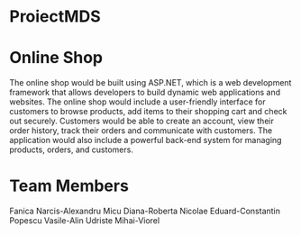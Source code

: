 # ProiectMDS

# Online Shop 
The online shop would be built using ASP.NET, which is a web development framework that allows developers to build dynamic web applications and websites. The online shop would include a user-friendly interface for customers to browse products, add items to their shopping cart and check out securely. Customers would be able to create an account, view their order history, track their orders and communicate with customers. The application would also include a powerful back-end system for managing products, orders, and customers. 

# Team Members
Fanica Narcis-Alexandru 
Micu Diana-Roberta
Nicolae Eduard-Constantin
Popescu Vasile-Alin
Udriste Mihai-Viorel
